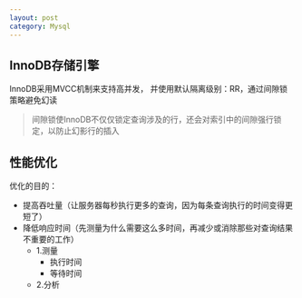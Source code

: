 ```yaml
---
layout: post
category: Mysql
---
```


## InnoDB存储引擎
InnoDB采用MVCC机制来支持高并发， 并使用默认隔离级别：RR，通过间隙锁策略避免幻读

> 间隙锁使InnoDB不仅仅锁定查询涉及的行，还会对索引中的间隙强行锁定，以防止幻影行的插入

## 性能优化
优化的目的：
- 提高吞吐量（让服务器每秒执行更多的查询，因为每条查询执行的时间变得更短了）
- 降低响应时间（先测量为什么需要这么多时间，再减少或消除那些对查询结果不重要的工作）
  - 1.测量
    - 执行时间
    - 等待时间
  - 2.分析

